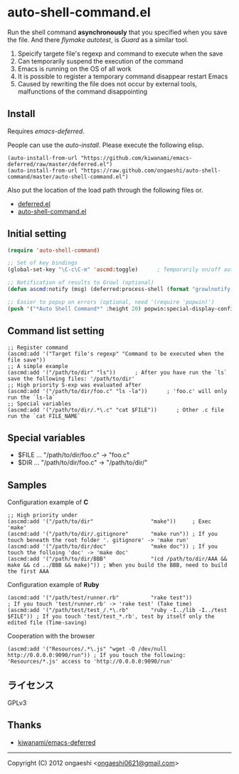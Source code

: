 auto-shell-command.el
=====================

Run the shell command **asynchronously** that you specified when you save the file. 
And there *flymake* *autotest*, is *Guard* as a similar tool.

1. Speicify targete file's regexp and command to execute when the save
2. Can temporarily suspend the execution of the command
3. Emacs is running on the OS of all work
4. It is possible to register a temporary command disappear restart Emacs
5. Caused by rewriting the file does not occur by external tools, malfunctions of the command disappointing

## Install
Requires *emacs-deferred*.

People can use the *auto-install*. Please execute the following elisp.

```elisp:
(auto-install-from-url "https://github.com/kiwanami/emacs-deferred/raw/master/deferred.el")
(auto-install-from-url "https://raw.github.com/ongaeshi/auto-shell-command/master/auto-shell-command.el")
```

Also put the location of the load path through the following files or.

* [deferred.el](https://raw.github.com/kiwanami/emacs-deferred/master/deferred.el)
* [auto-shell-command.el](https://raw.github.com/ongaeshi/auto-shell-command/master/auto-shell-command.el)

## Initial setting
```elisp:.eamcs.d/init.el
(require 'auto-shell-command)

;; Set of key bindings
(global-set-key "\C-c\C-m" 'ascmd:toggle)      ; Temporarily on/off auto-shell-command run(global-set-key (kbd "C-c C-,") 'ascmd:popup)  ; Pop up '*Auto Shell Command*'

;; Notification of results to Growl (optional)
(defun ascmd:notify (msg) (deferred:process-shell (format "growlnotify -m %s -t emacs" msg))))

;; Easier to popup on errors (optional, need '(require 'popwin)')
(push '("*Auto Shell Command*" :height 20) popwin:special-display-config)
```

## Command list setting
```elisp
;; Register command
(ascmd:add '("Target file's regexp" "Command to be executed when the file save"))
;; A simple example
(ascmd:add '("/path/to/dir" "ls"))      ; After you have run the `ls` save the following files: '/path/to/dir'
;; High priority S-exp was evaluated after
(ascmd:add '("/path/to/dir/foo.c" "ls -la"))      ; 'foo.c' will only run the `ls-la`
;; Special variables
(ascmd:add '("/path/to/dir/.*\.c" "cat $FILE"))      ; Other .c file run the `cat FILE_NAME`
```

## Special variables
* $FILE ... "/path/to/dir/foo.c" -> "foo.c"
* $DIR  ... "/path/to/dir/foo.c" -> "/path/to/dir/"

## Samples
Configuration example of **C**

```elisp
;; High priority under
(ascmd:add '("/path/to/dir"                  "make"))     ; Exec 'make'
(ascmd:add '("/path/to/dir/.gitignore"       "make run")) ; If you touch beneath the root folder '. gitignore' -> 'make run'
(ascmd:add '("/path/to/dir/doc"              "make doc")) ; If you touch the folloing 'doc' -> 'make doc'
(ascmd:add '("/path/to/dir/BBB"              "(cd /path/to/dir/AAA && make && cd ../BBB && make)")) ; When you build the BBB, need to build the first AAA
```

Configuration example of **Ruby**

```elisp
(ascmd:add '("/path/test/runner.rb"          "rake test"))                     ; If you touch 'test/runner.rb' -> 'rake test' (Take time)
(ascmd:add '("/path/test/test_/.*\.rb"       "ruby -I../lib -I../test $FILE")) ; If you touch 'test/test_*.rb', test by itself only the edited file (Time-saving)
```

Cooperation with the browser

```elisp
(ascmd:add '("Resources/.*\.js" "wget -O /dev/null http://0.0.0.0:9090/run")) ; If you touch the following: 'Resources/*.js' access to 'http://0.0.0.0:9090/run'
```

## ライセンス
GPLv3

## Thanks
- [kiwanami/emacs-deferred](https://github.com/kiwanami/emacs-deferred)

----
Copyright (C) 2012 ongaeshi <<ongaeshi0621@gmail.com>>